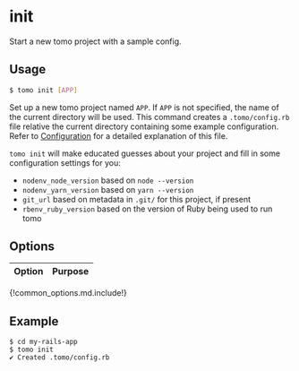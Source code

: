 # init

Start a new tomo project with a sample config.

## Usage

```sh
$ tomo init [APP]
```

Set up a new tomo project named `APP`. If `APP` is not specified, the name of the current directory will be used. This command creates a `.tomo/config.rb` file relative the current directory containing some example configuration. Refer to [Configuration](../configuration.md) for a detailed explanation of this file.

`tomo init` will make educated guesses about your project and fill in some configuration settings for you:

- `nodenv_node_version` based on `node --version`
- `nodenv_yarn_version` based on `yarn --version`
- `git_url` based on metadata in `.git/` for this project, if present
- `rbenv_ruby_version` based on the version of Ruby being used to run tomo

## Options

| Option | Purpose |
| ------ | ------- |
{!common_options.md.include!}

## Example

```plain
$ cd my-rails-app
$ tomo init
✔ Created .tomo/config.rb
```
